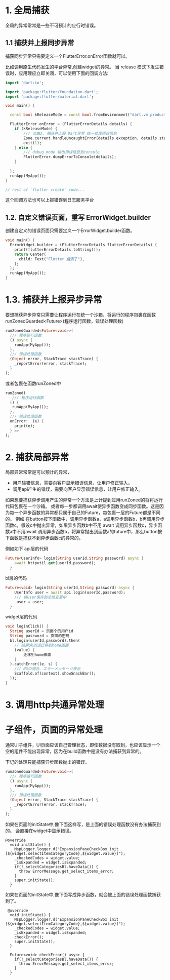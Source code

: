 # 1. 全局捕获
全局的异常常常是一些不可预计的应行时错误。

## 1.1 捕获并上报同步异常
捕获同步异常只需要定义一个FlutterError.onError函数就可以。

比如调用原生代码发生的平台异常,创建widget的异常。
当 release 模式下发生错误时，应用理应立即关闭，可以使用下面的回调方法:
```dart
import 'dart:io';

import 'package:flutter/foundation.dart';
import 'package:flutter/material.dart';

void main() {

  const bool kReleaseMode = const bool.fromEnvironment("dart.vm.product");

  FlutterError.onError = (FlutterErrorDetails details) {
    if (kReleaseMode) {
        /// 交由3. 捕获并上报 Dart异常 统一处理错误信息
        Zone.current.handleUncaughtError(details.exception, details.stack);
        exit(1);
    } else {
        /// debug mode 输出错误信息到console
        FlutterError.dumpErrorToConsole(details);
    }
      
  };
  runApp(MyApp());
}

// rest of `flutter create` code...
```
这个回调方法也可以上报错误到日志服务平台

## 1.2. 自定义错误页面，重写 ErrorWidget.builder
创建自定义的错误页面只需要定义一个ErrorWidget.builder函数。

```dart
void main() {
  ErrorWidget.builder = (FlutterErrorDetails flutterErrorDetails) {
    print(flutterErrorDetails.toString());
    return Center(
      child: Text("Flutter 崩溃了"),
    );
  };
  runApp(MyApp());
}
```

# 1.3. 捕获并上报异步异常
要想捕获异步异常只需要让程序运行在统一个沙箱，将运行的程序包裹在函数
runZonedGuarded<Future<void>>(程序运行函数，错误处理函数)

```dart
runZonedGuarded<Future<void>>(
  /// 程序运行函数
  () async {
    runApp(MyApp());
  }, 
  /// 错误处理函数
  (Object error, StackTrace stackTrace) {
    _reportError(error, stackTrace);
  }
);
```
或者包裹在函数runZoned中
```dart
runZoned(
   /// 程序运行函数
  () {
   runApp(MyApp());
  }, 
  /// 错误处理函数
  onError:  (e) {
    print(e);
  } => 
); 

```

# 2. 捕获局部异常
局部异常常常是可以预计的异常，

* 用户输错信息，需要向客户显示错误信息，让用户修正输入。
* 调用api产生的错误，需要向客户显示错误信息，让用户修正输入。

如果想要捕获异步调用产生的异常一个方法是上计提到过用runZoned的将将运行代码包裹在一个沙箱。
或者每一步都调用await使异步函数变成同步函数。这是因为每一个异步函数的异常都只属于自己的Future，每包裹一层的Future都是不同的。
例如 在button按下函数中，调用异步函数a，a调用异步函数b，b再调用异步函数c，假设c中抛出异常，如果异步函数b中不用 await 调用异步函数c，异步函数a中不用await 调用异步函数b，将异常抛出到函数a的future中，那么button按下函数是捕获不到异步函数c的异常的。

例如如下
api层的代码
```dart
Future<UserInfo> login(String userId,String password) async {
    await httputil.get(userId,password);
  }
 ```
 bl层的代码
```dart
Future<void> login(String userId,String password) async {
    UserInfo user = await api.login(userId,password);
    /// 将user保存到全局变量中
    _user = user;
  }
 ```
widget层的代码
```dart
void loginClick() {
  String userId = 页面个的用户id
  String password = 页面的密码
  bl.login(userId,password).then(
    // 结果ok的话迁移到home画面
    (value) {
        迁移到home画面
    }
  ).catchError((e, s) {
    /// NGの場合、エラーメッセージ表示
    Scaffold.of(context).showSnackBar();
  });
}
```

# 3. 调用http共通异常处理

# 子组件，页面的异常处理
通常UI子组件，UI页面应该自己管理状态，即使数据没有取到，也应该显示一个空的组件不能出现异常，因为在build函数中是没有办法捕获到异常的。

下记的处理只能捕获异步函数抛出的错误。

```dart
runZonedGuarded<Future<void>>(
  /// 程序运行函数
  () async {
    runApp(MyApp());
  }, 
  /// 错误处理函数
  (Object error, StackTrace stackTrace) {
    _reportError(error, stackTrace);
  }
);
```

如果在页面的initState中,像下面这样写，是上面的错误处理函数没有办法捕获到的。
会直接在widget中显示错误。

```
@override
  void initState() {
    MspLogger.logger.d("ExpansionPaneCheckBox init [${widget.selectItemCategoryCode},${widget.value}]");
    _checkedCodes = widget.value;
    _isExpanded = widget.isExpanded;
    if(!_selectCategoriesBl.haveData()) {
      throw ErrorMessage.get_select_items_error;
    }
    super.initState();
  }
```

如果在页面的initState中,像下面写成异步函数，就会被上面的错误处理函数捕获到了。

```
 @override
  void initState() {
    MspLogger.logger.d("ExpansionPaneCheckBox init [${widget.selectItemCategoryCode},${widget.value}]");
    _checkedCodes = widget.value;
    _isExpanded = widget.isExpanded;
    checkError();
    super.initState();
  }

  Future<void> checkError() async {
    if(!_selectCategoriesBl.haveData()) {
      throw ErrorMessage.get_select_items_error;
    }
  }
```